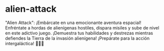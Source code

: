 # alien-attack
"Alien Attack": ¡Embárcate en una emocionante aventura espacial! Enfréntate a hordas de alienígenas hostiles, dispara misiles y sube de nivel en este adictivo juego. ¡Demuestra tus habilidades y destrezas mientras defiendes la Tierra de la invasión alienígena! ¡Prepárate para la acción intergaláctica! 🚀💥✨
